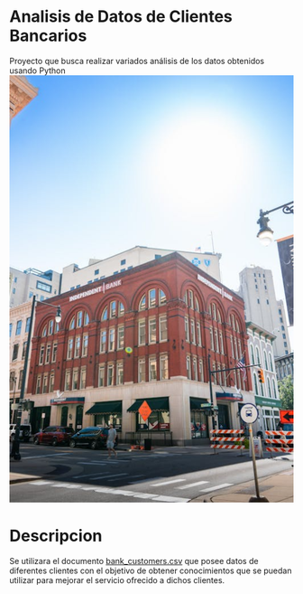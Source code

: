 # Analisis de Datos de Clientes Bancarios
Proyecto que busca realizar variados análisis de los datos obtenidos usando Python
<picture>
  <source media="(prefers-color-scheme: dark)" srcset="URL_DARK">
  <source media="(prefers-color-scheme: light)" srcset="URL_LIGHT">
  <img alt="alt" src="Fotos/image.png" width="600">
</picture>

# Descripcion
Se utilizara el documento [bank_customers.csv](Datos/bank_customers.csv) que posee datos de diferentes clientes con el objetivo de obtener conocimientos que se puedan utilizar para mejorar el servicio ofrecido a dichos clientes.